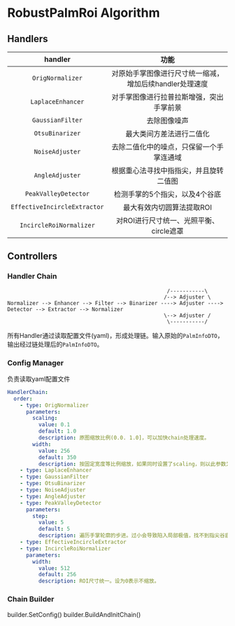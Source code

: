 # RobustPalmRoi Algorithm

## Handlers

| handler | 功能 |
|:-------:|:----:|
|`OrigNormalizer`|对原始手掌图像进行尺寸统一缩减，增加后续handler处理速度|
|`LaplaceEnhancer`|对手掌图像进行拉普拉斯增强，突出手掌前景|
|`GaussianFilter`|去除图像噪声|
|`OtsuBinarizer`|最大类间方差法进行二值化|
|`NoiseAdjuster`|去除二值化中的噪点，只保留一个手掌连通域|
|`AngleAdjuster`|根据重心法寻找中指指尖，并且旋转二值图|
|`PeakValleyDetector`|检测手掌的5个指尖，以及4个谷底|
|`EffectiveIncircleExtractor`|最大有效内切圆算法提取ROI|
|`IncircleRoiNormalizer`|对ROI进行尺寸统一、光照平衡、circle遮罩|

## Controllers

### Handler Chain

                                                       /-----------\
                                                      /--> Adjuster \
    Normalizer --> Enhancer --> Filter --> Binarizer ----> Adjuster ----> Detector --> Extractor --> Normalizer
                                                      \--> Adjuster /
                                                       \-----------/

所有Handler通过读取配置文件(yaml)，形成处理链。输入原始的`PalmInfoDTO`，输出经过链处理后的`PalmInfoDTO`。

### Config Manager

负责读取yaml配置文件

```yaml
HandlerChain:
  order:
    - type: OrigNormalizer
      parameters:
        scaling:
          value: 0.1
          default: 1.0
          description: 原图缩放比例(0.0. 1.0]，可以加快chain处理速度。
        width:
          value: 256
          default: 350
          description: 按固定宽度等比例缩放，如果同时设置了scaling，则以此参数为准
    - type: LaplaceEnhancer
    - type: GaussianFilter
    - type: OtsuBinarizer
    - type: NoiseAdjuster
    - type: AngleAdjuster
    - type: PeakValleyDetector
      parameters:
        step:
          value: 5
          default: 5
          description: 遍历手掌轮廓的步进。过小会导致陷入局部极值，找不到指尖谷底；过大会导致找到的指尖谷底不准确。建议在5~10之间
    - type: EffectiveIncircleExtractor
    - type: IncircleRoiNormalizer
      parameters:
        width:
          value: 512
          default: 256
          description: ROI尺寸统一。设为0表示不缩放。
```

### Chain Builder

builder.SetConfig()
builder.BuildAndInitChain()
